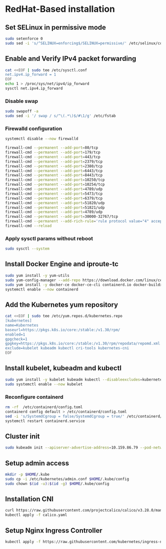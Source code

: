 # RedHat-Based installation

## Set SELinux in permissive mode

```sh
sudo setenforce 0
sudo sed -i 's/^SELINUX=enforcing$/SELINUX=permissive/' /etc/selinux/config
```
## Enable and Verify IPv4 packet forwarding

```sh
cat <<EOF | sudo tee /etc/sysctl.conf
net.ipv4.ip_forward = 1
EOF
echo 1 > /proc/sys/net/ipv4/ip_forward
sysctl net.ipv4.ip_forward
```
### Disable swap

```sh
sudo swapoff -a
sudo sed -i '/ swap / s/^\(.*\)$/#\1/g' /etc/fstab
```

### Firewalld configuration

```sh
systemctl disable --now firewalld
```

```sh
firewall-cmd --permanent --add-port=80/tcp
firewall-cmd --permanent --add-port=179/tcp
firewall-cmd --permanent --add-port=443/tcp
firewall-cmd --permanent --add-port=2379/tcp
firewall-cmd --permanent --add-port=2380/tcp
firewall-cmd --permanent --add-port=6443/tcp
firewall-cmd --permanent --add-port=8443/tcp
firewall-cmd --permanent --add-port=10250/tcp
firewall-cmd --permanent --add-port=10254/tcp
firewall-cmd --permanent --add-port=4789/udp
firewall-cmd --permanent --add-port=5473/tcp
firewall-cmd --permanent --add-port=6379/tcp
firewall-cmd --permanent --add-port=51820/udp
firewall-cmd --permanent --add-port=51821/udp
firewall-cmd --permanent --add-port=4789/udp
firewall-cmd --permanent --add-port=30000-32767/tcp
firewall-cmd --permanent --add-rich-rule='rule protocol value="4" accept'
firewall-cmd --reload
```


### Apply sysctl params without reboot
```sh
sudo sysctl --system
```
## Install Docker Engine and iproute-tc

```sh
sudo yum install -y yum-utils
sudo yum-config-manager --add-repo https://download.docker.com/linux/centos/docker-ce.repo
sudo yum install -y docker-ce docker-ce-cli containerd.io docker-buildx-plugin docker-compose-plugin iproute-tc
systemctl enable --now containerd
```

## Add the Kubernetes yum repository

```sh
cat <<EOF | sudo tee /etc/yum.repos.d/kubernetes.repo
[kubernetes]
name=Kubernetes
baseurl=https://pkgs.k8s.io/core:/stable:/v1.30/rpm/
enabled=1
gpgcheck=1
gpgkey=https://pkgs.k8s.io/core:/stable:/v1.30/rpm/repodata/repomd.xml.key
exclude=kubelet kubeadm kubectl cri-tools kubernetes-cni
EOF
```

## Install kubelet, kubeadm and kubectl

```sh
sudo yum install -y kubelet kubeadm kubectl --disableexcludes=kubernetes
sudo systemctl enable --now kubelet
```

### Reconfigure containerd

```sh
rm -rf  /etc/containerd/config.toml
containerd config default > /etc/containerd/config.toml
sed -i 's/SystemdCgroup = false/SystemdCgroup = true/' /etc/containerd/config.toml
systemctl restart containerd.service
```

## Cluster init

```sh
sudo kubeadm init --apiserver-advertise-address=10.159.86.79 --pod-network-cidr=10.244.0.0/16 --control-plane-endpoint=10.159.86.79 --v=5
```
## Setup admin access

```sh
mkdir -p $HOME/.kube
sudo cp -i /etc/kubernetes/admin.conf $HOME/.kube/config
sudo chown $(id -u):$(id -g) $HOME/.kube/config
```
## Installation CNI

```sh
curl https://raw.githubusercontent.com/projectcalico/calico/v3.28.0/manifests/calico.yaml -O
kubectl apply -f calico.yaml
```

## Setup Nginx Ingress Controller

```sh
kubectl apply -f https://raw.githubusercontent.com/kubernetes/ingress-nginx/controller-v1.10.1/deploy/static/provider/baremetal/deploy.yaml
```


